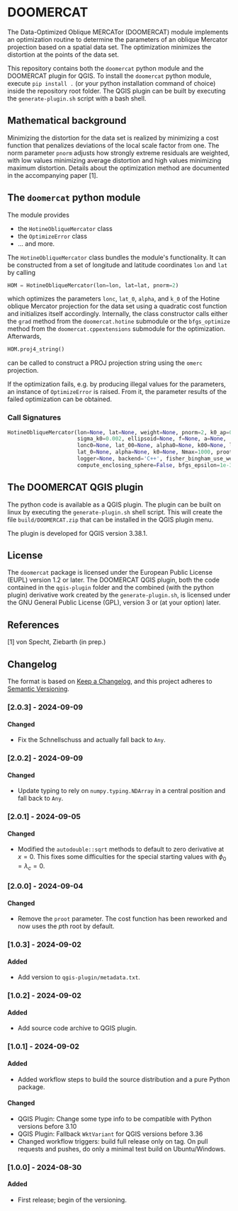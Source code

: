 # DOOMERCAT
The Data-Optimized Oblique MERCATor (DOOMERCAT) module implements an
optimization routine to determine the parameters of an oblique
Mercator projection based on a spatial data set. The optimization
minimizes the distortion at the points of the data set.

This repository contains both the ```doomercat``` python module and
the DOOMERCAT plugin for QGIS. To install the ```doomercat``` python module,
execute ```pip install .``` (or your python installation command
of choice) inside the repository root folder. The QGIS plugin
can be built by executing the ```generate-plugin.sh``` script
with a bash shell.

## Mathematical background
Minimizing the distortion for the data set is realized by minimizing
a cost function that penalizes deviations of the local scale factor
from one. The norm parameter ```pnorm``` adjusts how strongly extreme
residuals are weighted, with low values minimizing average distortion
and high values minimizing maximum distortion. Details about the
optimization method are documented in the accompanying paper [1].

## The ```doomercat``` python module
The module provides

 - the ```HotineObliqueMercator``` class
 - the ```OptimizeError``` class
 - ... and more.

The ```HotineObliqueMercator``` class bundles the module's
functionality. It can be constructed from a set of longitude
and latitude coordinates ```lon``` and ```lat``` by calling
```python
HOM = HotineObliqueMercator(lon=lon, lat=lat, pnorm=2)
```
which optimizes the parameters ```lonc```, ```lat_0```, ```alpha```,
and ```k_0``` of the Hotine oblique Mercator projection for
the data set using a quadratic cost function and initializes itself
accordingly. Internally, the class constructor calls either the
```grad``` method from the ```doomercat.hotine``` submodule or the
```bfgs_optimize``` method from the ```doomercat.cppextensions```
submodule for the optimization. Afterwards,
```python
HOM.proj4_string()
```
can be called to construct a PROJ projection string using the
```omerc``` projection.

If the optimization fails, e.g. by producing illegal values for the parameters,
an instance of ```OptimizeError``` is raised. From it,
the parameter results of the failed optimization can be obtained.

### Call Signatures
```python
HotineObliqueMercator(lon=None, lat=None, weight=None, pnorm=2, k0_ap=0.98,
                      sigma_k0=0.002, ellipsoid=None, f=None, a=None,
                      lonc0=None, lat_00=None, alpha0=None, k00=None, lonc=None,
                      lat_0=None, alpha=None, k0=None, Nmax=1000, proot=False,
                      logger=None, backend='C++', fisher_bingham_use_weight=False,
                      compute_enclosing_sphere=False, bfgs_epsilon=1e-3)
```

## The DOOMERCAT QGIS plugin
The python code is available as a QGIS plugin. The plugin can be built on
linux by executing the ```generate-plugin.sh``` shell script. This will
create the file ```build/DOOMERCAT.zip``` that can be installed in the QGIS
plugin menu.

The plugin is developed for QGIS version 3.38.1.

## License
The ```doomercat``` package is licensed under the European Public License (EUPL)
version 1.2 or later. The DOOMERCAT QGIS plugin, both the code contained in
the ```qgis-plugin``` folder and the combined (with the python plugin)
derivative work created by the ```generate-plugin.sh```, is licensed under the
GNU General Public License (GPL), version 3 or (at your option) later.

## References
[1] von Specht, Ziebarth (in prep.)


## Changelog
The format is based on [Keep a Changelog](https://keepachangelog.com/en/1.0.0/),
and this project adheres to
[Semantic Versioning](https://semver.org/spec/v2.0.0.html).

### [2.0.3] - 2024-09-09
#### Changed
- Fix the Schnellschuss and actually fall back to `Any`.

### [2.0.2] - 2024-09-09
#### Changed
- Update typing to rely on `numpy.typing.NDArray` in a central position and
  fall back to `Any`.


### [2.0.1] - 2024-09-05
#### Changed
- Modified the `autodouble::sqrt` methods to default to zero derivative at
  $x=0$. This fixes some difficulties for the special starting values with
  $\phi_0=\lambda_c=0$.

### [2.0.0] - 2024-09-04
#### Changed
- Remove the `proot` parameter. The cost function has been reworked and now
  uses the *p*th root by default.

### [1.0.3] - 2024-09-02
#### Added
- Add version to `qgis-plugin/metadata.txt`.

### [1.0.2] - 2024-09-02
#### Added
- Add source code archive to QGIS plugin.

### [1.0.1] - 2024-09-02
#### Added
- Added workflow steps to build the source distribution and a pure Python package.

#### Changed
- QGIS Plugin: Change some type info to be compatible with Python versions before 3.10
- QGIS Plugin: Fallback `WktVariant` for QGIS versions before 3.36
- Changed workflow triggers: build full release only on tag. On pull requests and
  pushes, do only a minimal test build on Ubuntu/Windows.

### [1.0.0] - 2024-08-30
#### Added
- First release; begin of the versioning.